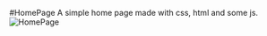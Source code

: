 #HomePage
A simple home page made with css, html and some js.
![HomePage](https://github.com/caioxcezar/HomePage/HomePage.gif)